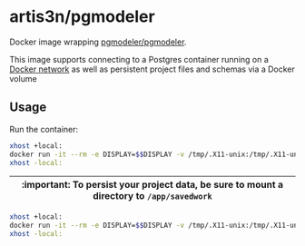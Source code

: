 # artis3n/pgmodeler <!-- omit in toc -->

Docker image wrapping [pgmodeler/pgmodeler][pgmodeler repo].

This image supports connecting to a Postgres container running on a [Docker network][] as well as persistent project files and schemas via a Docker volume

## Usage

Run the container:

```bash
xhost +local:
docker run -it --rm -e DISPLAY=$$DISPLAY -v /tmp/.X11-unix:/tmp/.X11-unix artis3n/pgmodeler:latest
xhost -local:
```

| :important: To persist your project data, be sure to mount a directory to `/app/savedwork` |
| --- |

```bash
xhost +local:
docker run -it --rm -e DISPLAY=$$DISPLAY -v /tmp/.X11-unix:/tmp/.X11-unix -v /persistent/local/directory/for/project:/app/savedwork artis3n/pgmodeler:$${TAG:-latest}
xhost -local:
```

[docker network]: https://docs.docker.com/network/bridge/#manage-a-user-defined-bridge
[pgmodeler repo]: https://github.com/pgmodeler/pgmodeler
